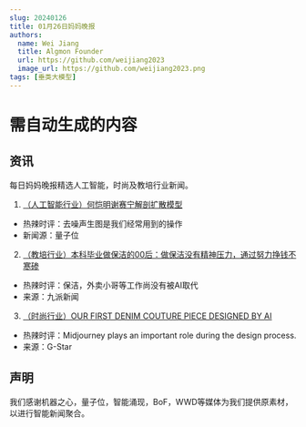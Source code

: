 ```yaml
---
slug: 20240126
title: 01月26日妈妈晚报
authors:
  name: Wei Jiang
  title: Algmon Founder
  url: https://github.com/weijiang2023
  image_url: https://github.com/weijiang2023.png
tags: [垂类大模型]
---
```


# 需自动生成的内容
## 资讯
每日妈妈晚报精选人工智能，时尚及教培行业新闻。

1. [（人工智能行业）何恺明谢赛宁解剖扩散模型](https://mp.weixin.qq.com/s/UbItlHHR98y0U2EuIr6XfA)
* 热辣时评：去噪声生图是我们经常用到的操作
* 新闻源：量子位

2. [（教培行业）本科毕业做保洁的00后：做保洁没有精神压力，通过努力挣钱不寒碜](https://new.qq.com/rain/a/20240126A06ZX900)
* 热辣时评：保洁，外卖小哥等工作尚没有被AI取代
* 来源：九派新闻

3. [（时尚行业）OUR FIRST DENIM COUTURE PIECE DESIGNED BY AI](https://www.g-star.com/en_us/stories/art/artificial-intelligence-fashion)
* 热辣时评：Midjourney plays an important role during the design process.
* 来源：G-Star

## 声明

我们感谢机器之心，量子位，智能涌现，BoF，WWD等媒体为我们提供原素材，以进行智能新闻聚合。